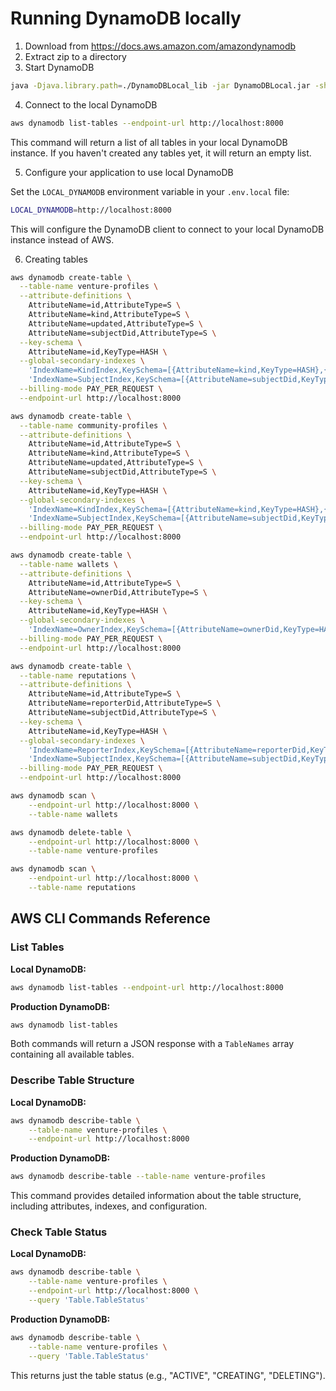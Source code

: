 # Running DynamoDB locally

1. Download from https://docs.aws.amazon.com/amazondynamodb
2. Extract zip to a directory
3. Start DynamoDB

```bash
java -Djava.library.path=./DynamoDBLocal_lib -jar DynamoDBLocal.jar -sharedDb
```

4. Connect to the local DynamoDB

```bash
aws dynamodb list-tables --endpoint-url http://localhost:8000
```

This command will return a list of all tables in your local DynamoDB instance. If you haven't created any tables yet, it will return an empty list.

5. Configure your application to use local DynamoDB

Set the `LOCAL_DYNAMODB` environment variable in your `.env.local` file:

```bash
LOCAL_DYNAMODB=http://localhost:8000
```

This will configure the DynamoDB client to connect to your local DynamoDB instance instead of AWS.


6. Creating tables

```bash
aws dynamodb create-table \
  --table-name venture-profiles \
  --attribute-definitions \
    AttributeName=id,AttributeType=S \
    AttributeName=kind,AttributeType=S \
    AttributeName=updated,AttributeType=S \
    AttributeName=subjectDid,AttributeType=S \
  --key-schema \
    AttributeName=id,KeyType=HASH \
  --global-secondary-indexes \
    'IndexName=KindIndex,KeySchema=[{AttributeName=kind,KeyType=HASH},{AttributeName=updated,KeyType=RANGE}],Projection={ProjectionType=ALL}' \
    'IndexName=SubjectIndex,KeySchema=[{AttributeName=subjectDid,KeyType=HASH}],Projection={ProjectionType=ALL}' \
  --billing-mode PAY_PER_REQUEST \
  --endpoint-url http://localhost:8000
```

```bash
aws dynamodb create-table \
  --table-name community-profiles \
  --attribute-definitions \
    AttributeName=id,AttributeType=S \
    AttributeName=kind,AttributeType=S \
    AttributeName=updated,AttributeType=S \
    AttributeName=subjectDid,AttributeType=S \
  --key-schema \
    AttributeName=id,KeyType=HASH \
  --global-secondary-indexes \
    'IndexName=KindIndex,KeySchema=[{AttributeName=kind,KeyType=HASH},{AttributeName=updated,KeyType=RANGE}],Projection={ProjectionType=ALL}' \
    'IndexName=SubjectIndex,KeySchema=[{AttributeName=subjectDid,KeyType=HASH}],Projection={ProjectionType=ALL}' \
  --billing-mode PAY_PER_REQUEST \
  --endpoint-url http://localhost:8000
```

```bash
aws dynamodb create-table \
  --table-name wallets \
  --attribute-definitions \
    AttributeName=id,AttributeType=S \
    AttributeName=ownerDid,AttributeType=S \
  --key-schema \
    AttributeName=id,KeyType=HASH \
  --global-secondary-indexes \
    'IndexName=OwnerIndex,KeySchema=[{AttributeName=ownerDid,KeyType=HASH}],Projection={ProjectionType=ALL}' \
  --billing-mode PAY_PER_REQUEST \
  --endpoint-url http://localhost:8000
```

```bash
aws dynamodb create-table \
  --table-name reputations \
  --attribute-definitions \
    AttributeName=id,AttributeType=S \
    AttributeName=reporterDid,AttributeType=S \
    AttributeName=subjectDid,AttributeType=S \
  --key-schema \
    AttributeName=id,KeyType=HASH \
  --global-secondary-indexes \
    'IndexName=ReporterIndex,KeySchema=[{AttributeName=reporterDid,KeyType=HASH}],Projection={ProjectionType=ALL}' \
    'IndexName=SubjectIndex,KeySchema=[{AttributeName=subjectDid,KeyType=HASH}],Projection={ProjectionType=ALL}' \
  --billing-mode PAY_PER_REQUEST \
  --endpoint-url http://localhost:8000
```

```bash
aws dynamodb scan \
    --endpoint-url http://localhost:8000 \
    --table-name wallets
```


```bash
aws dynamodb delete-table \
    --endpoint-url http://localhost:8000 \
    --table-name venture-profiles
```

```bash
aws dynamodb scan \
    --endpoint-url http://localhost:8000 \
    --table-name reputations
```

## AWS CLI Commands Reference

### List Tables

**Local DynamoDB:**
```bash
aws dynamodb list-tables --endpoint-url http://localhost:8000
```

**Production DynamoDB:**
```bash
aws dynamodb list-tables
```

Both commands will return a JSON response with a `TableNames` array containing all available tables.

### Describe Table Structure

**Local DynamoDB:**
```bash
aws dynamodb describe-table \
    --table-name venture-profiles \
    --endpoint-url http://localhost:8000
```

**Production DynamoDB:**
```bash
aws dynamodb describe-table --table-name venture-profiles
```

This command provides detailed information about the table structure, including attributes, indexes, and configuration.

### Check Table Status

**Local DynamoDB:**
```bash
aws dynamodb describe-table \
    --table-name venture-profiles \
    --endpoint-url http://localhost:8000 \
    --query 'Table.TableStatus'
```

**Production DynamoDB:**
```bash
aws dynamodb describe-table \
    --table-name venture-profiles \
    --query 'Table.TableStatus'
```

This returns just the table status (e.g., "ACTIVE", "CREATING", "DELETING").


